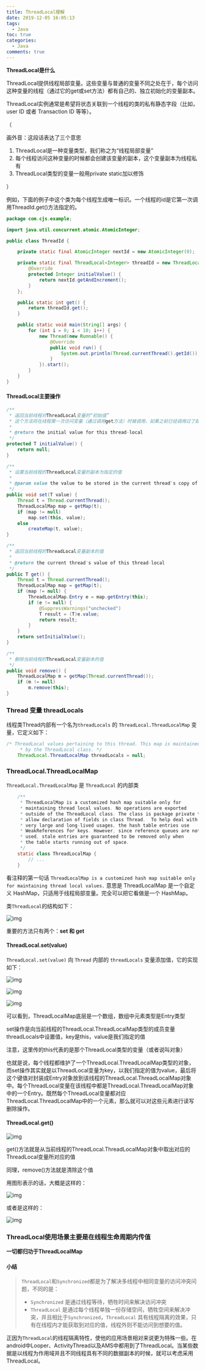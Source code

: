 ```yaml
---
title: ThreadLocal理解
date: 2019-12-05 16:05:13
tags:
  - Java
toc: true
categories:
  - Java
comments: true
---
```


**ThreadLocal是什么**

​		ThreadLocal提供线程局部变量。这些变量与普通的变量不同之处在于，每个访问这种变量的线程（通过它的get或set方法）都有自己的、独立初始化的变量副本。

<!--more-->

ThreadLocal实例通常是希望将状态关联到一个线程的类的私有静态字段（比如，user ID 或者 Transaction ID 等等）。

（

画外音：这段话表达了三个意思

1. ThreadLocal是一种变量类型，我们称之为“线程局部变量”
2. 每个线程访问这种变量的时候都会创建该变量的副本，这个变量副本为线程私有
3. ThreadLocal类型的变量一般用private static加以修饰

）

例如，下面的例子中这个类为每个线程生成唯一标识。一个线程的id是它第一次调用ThreadId.get()方法指定的。

```java
package com.cjs.example;

import java.util.concurrent.atomic.AtomicInteger;

public class ThreadId {

    private static final AtomicInteger nextId = new AtomicInteger(0);

    private static final ThreadLocal<Integer> threadId = new ThreadLocal<Integer>() {
        @Override
        protected Integer initialValue() {
            return nextId.getAndIncrement();
        }
    };

    public static int get() {
        return threadId.get();
    }

    public static void main(String[] args) {
        for (int i = 0; i < 10; i++) {
            new Thread(new Runnable() {
                @Override
                public void run() {
                    System.out.println(Thread.currentThread().getId());
                }
            }).start();
        }
    }
}
```

#### ThreadLocal主要操作

```java
/**
 * 返回当前线程对ThreadLocal变量的“初始值”
 * 这个方法将在线程第一次访问变量（通过调用get方法）时被调用，如果之前已经调用过了就不会再调了
 *
 * @return the initial value for this thread-local
 */
protected T initialValue() {
    return null;
}

/**
 * 设置当前线程的ThreadLocal变量的副本为指定的值
 *
 * @param value the value to be stored in the current thread's copy of this thread-local.
 */
public void set(T value) {
    Thread t = Thread.currentThread();
    ThreadLocalMap map = getMap(t);
    if (map != null)
        map.set(this, value);
    else
        createMap(t, value);
}

/**
 * 返回当前线程的ThreadLocal变量副本的值
 *
 * @return the current thread's value of this thread-local
 */
public T get() {
    Thread t = Thread.currentThread();
    ThreadLocalMap map = getMap(t);
    if (map != null) {
        ThreadLocalMap.Entry e = map.getEntry(this);
        if (e != null) {
            @SuppressWarnings("unchecked")
            T result = (T)e.value;
            return result;
        }
    }
    return setInitialValue();
}

/**
 * 删除当前线程的ThreadLocal变量副本的值
 */
public void remove() {
    ThreadLocalMap m = getMap(Thread.currentThread());
    if (m != null)
        m.remove(this);
}
```



### Thread 变量 threadLocals

线程类Thread内部有一个名为`threadLocals` 的 `ThreadLocal.ThreadLocalMap` 变量，它定义如下：

```java
/* ThreadLocal values pertaining to this thread. This map is maintained
     * by the ThreadLocal class. */
    ThreadLocal.ThreadLocalMap threadLocals = null;
```

### ThreadLocal.ThreadLocalMap

`ThreadLocal.ThreadLocalMap` 是 `ThreadLocal` 的内部类

```java
    /**
     * ThreadLocalMap is a customized hash map suitable only for
     * maintaining thread local values. No operations are exported
     * outside of the ThreadLocal class. The class is package private to
     * allow declaration of fields in class Thread.  To help deal with
     * very large and long-lived usages, the hash table entries use
     * WeakReferences for keys. However, since reference queues are not
     * used, stale entries are guaranteed to be removed only when
     * the table starts running out of space.
     */
    static class ThreadLocalMap {
        // ...
    }
```

看注释的第一句话 `ThreadLocalMap is a customized hash map suitable only for maintaining thread local values.` 意思是 ThreadLocalMap 是一个自定义 HashMap，只适用于线程局部变量。完全可以把它看做是一个 HashMap。

类`ThreadLocal`的结构如下：

![img](ThreadLocal理解/5752218-92d415c7619d399b.webp)

重要的方法只有两个：**set 和 get**

#### ThreadLocal.set(value)

`ThreadLocal.set(value)` 向 `Thread` 内部的 `threadLocals` 变量添加值，它的实现如下：

![img](ThreadLocal理解.assets/874963-20181011152245886-1506205830-1582190360505.png)

![img](ThreadLocal理解.assets/874963-20181011152457548-439162523-1582190375526.png)

![img](ThreadLocal理解.assets/874963-20181011152603331-927753529-1582190399109.png)

可以看到，ThreadLocalMap底层是一个数组，数组中元素类型是Entry类型

set操作是向当前线程的ThreadLocal.ThreadLocalMap类型的成员变量threadLocals中设置值，key是this，value是我们指定的值

注意，这里传的this代表的是那个ThreadLocal类型的变量（或者说叫对象）

也就是说，每个线程都维护了一个ThreadLocal.ThreadLocalMap类型的对象，而set操作其实就是以ThreadLocal变量为key，以我们指定的值为value，最后将这个键值对封装成Entry对象放到该线程的ThreadLocal.ThreadLocalMap对象中。每个ThreadLocal变量在该线程中都是ThreadLocal.ThreadLocalMap对象中的一个Entry。既然每个ThreadLocal变量都对应ThreadLocal.ThreadLocalMap中的一个元素，那么就可以对这些元素进行读写删除操作。

#### ThreadLocal.get()

![img](ThreadLocal理解.assets/874963-20181011153747726-1579315823-1582190434817.png)

get()方法就是从当前线程的ThreadLocal.ThreadLocalMap对象中取出对应的ThreadLocal变量所对应的值

同理，remove()方法就是清除这个值

用图形表示的话，大概是这样的：

![img](ThreadLocal理解.assets/874963-20181011153955199-569890474-1582190462355.png)

或者是这样的：

![img](ThreadLocal理解.assets/874963-20181011160429567-1437635434-1582190462258.png)

### ThreadLocal使用场景主要是在线程生命周期内传值

**一切都归功于ThreadLocalMap**

#### 小结

> `ThreadLocal`和`Synchronized`都是为了解决多线程中相同变量的访问冲突问题，不同的是：
>
> -  `Synchronized` 是通过线程等待，牺牲时间来解决访问冲突
> -  `ThreadLocal` 是通过每个线程单独一份存储空间，牺牲空间来解决冲突，并且相比于`Synchronized`，`ThreadLocal` 具有线程隔离的效果，只有在线程内才能获取到对应的值，线程外则不能访问到想要的值。

正因为`ThreadLocal`的线程隔离特性，使他的应用场景相对来说更为特殊一些。在android中Looper、ActivityThread以及AMS中都用到了ThreadLocal。当某些数据是以线程为作用域并且不同线程具有不同的数据副本的时候，就可以考虑采用ThreadLocal。